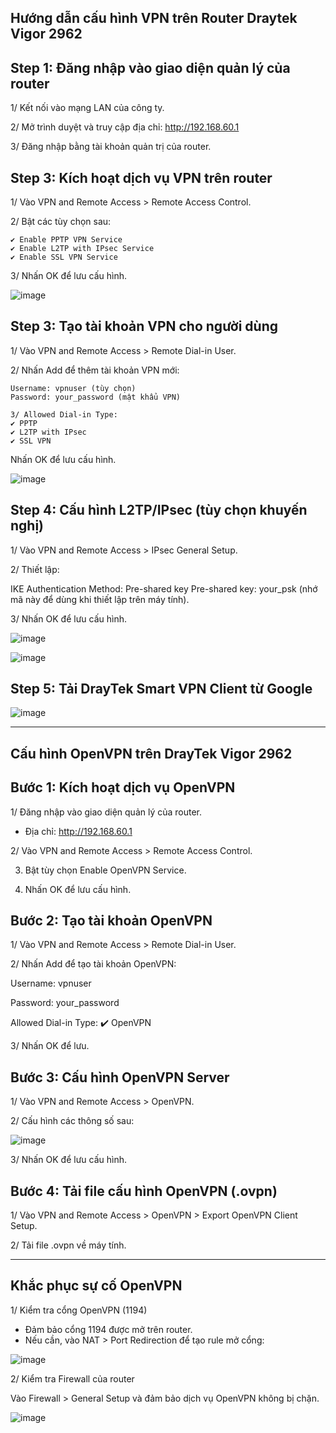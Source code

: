 Hướng dẫn cấu hình VPN trên Router Draytek Vigor 2962
-------------


## Step 1: Đăng nhập vào giao diện quản lý của router

1/ Kết nối vào mạng LAN của công ty.

2/ Mở trình duyệt và truy cập địa chỉ: http://192.168.60.1

3/ Đăng nhập bằng tài khoản quản trị của router.

## Step 3: Kích hoạt dịch vụ VPN trên router

1/ Vào VPN and Remote Access > Remote Access Control.

2/ Bật các tùy chọn sau:
```
✔️ Enable PPTP VPN Service
✔️ Enable L2TP with IPsec Service
✔️ Enable SSL VPN Service
```
3/ Nhấn OK để lưu cấu hình.

![image](https://github.com/user-attachments/assets/0494ecf7-01c8-498e-ba14-c173c346460b)

## Step 3: Tạo tài khoản VPN cho người dùng

1/ Vào VPN and Remote Access > Remote Dial-in User.

2/ Nhấn Add để thêm tài khoản VPN mới:

```
Username: vpnuser (tùy chọn)
Password: your_password (mật khẩu VPN)
```

```
3/ Allowed Dial-in Type:
✔️ PPTP
✔️ L2TP with IPsec
✔️ SSL VPN
```

Nhấn OK để lưu cấu hình.

![image](https://github.com/user-attachments/assets/7c9d5bdc-f47f-4b7a-ab34-2dc26fc39ae0)


## Step 4: Cấu hình L2TP/IPsec (tùy chọn khuyến nghị)
1/ Vào VPN and Remote Access > IPsec General Setup.

2/ Thiết lập:

IKE Authentication Method: Pre-shared key
Pre-shared key: your_psk (nhớ mã này để dùng khi thiết lập trên máy tính).

3/ Nhấn OK để lưu cấu hình.

![image](https://github.com/user-attachments/assets/3a07fe89-567f-4684-925d-bcdeeadd8391)

![image](https://github.com/user-attachments/assets/3eb61a14-cd5f-4166-9e68-6c10ea653000)

## Step 5: Tải DrayTek Smart VPN Client từ Google

![image](https://github.com/user-attachments/assets/c82fa426-d173-46cc-bbd7-667fe8930088)


-------------------
Cấu hình OpenVPN trên DrayTek Vigor 2962
-------------------

## Bước 1: Kích hoạt dịch vụ OpenVPN

1/ Đăng nhập vào giao diện quản lý của router.

- Địa chỉ: http://192.168.60.1

2/ Vào VPN and Remote Access > Remote Access Control.

3. Bật tùy chọn Enable OpenVPN Service.

4. Nhấn OK để lưu cấu hình.

## Bước 2: Tạo tài khoản OpenVPN

1/ Vào VPN and Remote Access > Remote Dial-in User.

2/ Nhấn Add để tạo tài khoản OpenVPN:

Username: vpnuser

Password: your_password

Allowed Dial-in Type: ✔️ OpenVPN

3/ Nhấn OK để lưu.

## Bước 3: Cấu hình OpenVPN Server

1/ Vào VPN and Remote Access > OpenVPN.

2/ Cấu hình các thông số sau:

![image](https://github.com/user-attachments/assets/63841d74-979a-46d8-b881-c6992199f089)

3/ Nhấn OK để lưu cấu hình.

## Bước 4: Tải file cấu hình OpenVPN (.ovpn)

1/ Vào VPN and Remote Access > OpenVPN > Export OpenVPN Client Setup.

2/ Tải file .ovpn về máy tính.


-------------
Khắc phục sự cố OpenVPN
-------------

1/ Kiểm tra cổng OpenVPN (1194)
 - Đảm bảo cổng 1194 được mở trên router.
 - Nếu cần, vào NAT > Port Redirection để tạo rule mở cổng:

![image](https://github.com/user-attachments/assets/15ae1878-867f-4781-824b-3d03397ab5c9)

2/ Kiểm tra Firewall của router

Vào Firewall > General Setup và đảm bảo dịch vụ OpenVPN không bị chặn.

![image](https://github.com/user-attachments/assets/ca3e78a1-3e83-42a3-b415-8cbad627dc84)
